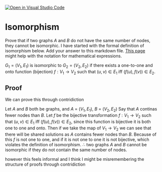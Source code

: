 [![Open in Visual Studio Code](https://classroom.github.com/assets/open-in-vscode-718a45dd9cf7e7f842a935f5ebbe5719a5e09af4491e668f4dbf3b35d5cca122.svg)](https://classroom.github.com/online_ide?assignment_repo_id=12577732&assignment_repo_type=AssignmentRepo)
# Isomorphism

Prove that if two graphs $A$ and $B$ do not have the same number of nodes, they
cannot be isomorphic. I have started with the formal definition of isomorphism
below. Add your answer to this markdown file. [This
page](https://docs.github.com/en/get-started/writing-on-github/working-with-advanced-formatting/writing-mathematical-expressions)
might help with the notation for mathematical expressions.

$G_1=(V_1 , E_1)$ is isomorphic to $G_2 = (V_2, E_2)$ if there exists a
one-to-one and onto function (bijection) $f: V_1 \rightarrow V_2$ such that $(u,v)
\in E_1$ iff $(f(u),f(v)) \in E_2$.

## Proof

We can prove this through contridiction

Let $A$ and $B$ both be graphs, and $A$ = $(V_1, E_1)$, $B$ = $(V_2, E_2)$
Say that $A$ continas fewer nodes than $B$.
Let $f$ be the bijective transformation $f: V_1 \rightarrow V_2$ such that $(u,v)
\in E_1$ iff $(f(u),f(v)) \in E_2$, since this function is bijective it is both one to one and onto.
Then if we take the map of $V_1 \rightarrow V_2$ we can see that there will be shared solutions as $A$ contains fewer nodes than $B$.
Because of this $f$ is not one to one, and if it is not one to one it is not bijective, which violates the definition of isomorphism.
$\therefore$ two graphs $A$ and $B$ cannot be isomorphic if they do not contain the same number of nodes.

however this feels informal and I think I might be misremembering the structure of proofs through contridiction
